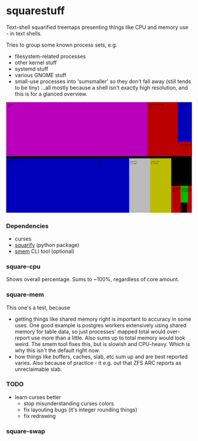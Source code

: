 # squarestuff

Text-shell squarified treemaps presenting things like CPU and memory use - in text shells.

Tries to group some known process sets, e.g. 
- filesystem-related processes
- other kernel stuff
- systemd stuff 
- various GNOME stuff 
- small-use processes into 'sumsmaller' so they don't fall away (still tends to be tiny)
...all mostly because a shell isn't exactly high resolution, and this is for a glanced overview.

![CPU and memory, split in tmux](/screenshots/squarestuff.png?raw=true)


### Dependencies
- curses
- [squarify](https://github.com/laserson/squarify) (python package)   
- [smem](https://www.selenic.com/smem/) CLI tool (optional)


### square-cpu

Shows overall percentage. Sums to ~100%, regardless of core amount.


### square-mem

This one's a test, because
- getting things like shared memory right is important to accuracy in some uses. One good example is postgres workers extensively using shared memory for table data, so just  processes' mapped total would over-report use more than a little. Also sums up to total memory would look weird. The smem tool fixes this, but is slowish and CPU-heavy. Which is why this isn't the default right now.
- how things like buffers, caches, slab, etc sum up and are best reported varies. Also because of practice - it e.g. out that ZFS ARC reports as unreclaimable slab.

### TODO
- learn curses better
    - stop misunderstanding curses colors
    - fix layouting bugs (it's integer rounding things)
    - fix redrawing

### square-swap


